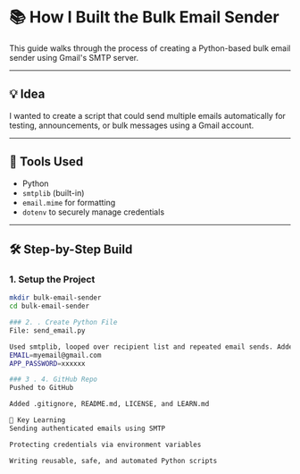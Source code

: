 # 📚 How I Built the Bulk Email Sender

This guide walks through the process of creating a Python-based bulk email sender using Gmail's SMTP server.

---

## 💡 Idea

I wanted to create a script that could send multiple emails automatically for testing, announcements, or bulk messages using a Gmail account.

---

## 🧰 Tools Used

- Python
- `smtplib` (built-in)
- `email.mime` for formatting
- `dotenv` to securely manage credentials

---

## 🛠️ Step-by-Step Build

### 1. Setup the Project
```bash
mkdir bulk-email-sender
cd bulk-email-sender

### 2. . Create Python File
File: send_email.py

Used smtplib, looped over recipient list and repeated email sends. Added exception handling and dynamic subject/body.
EMAIL=myemail@gmail.com
APP_PASSWORD=xxxxxx

### 3 . 4. GitHub Repo
Pushed to GitHub

Added .gitignore, README.md, LICENSE, and LEARN.md

📌 Key Learning
Sending authenticated emails using SMTP

Protecting credentials via environment variables

Writing reusable, safe, and automated Python scripts
